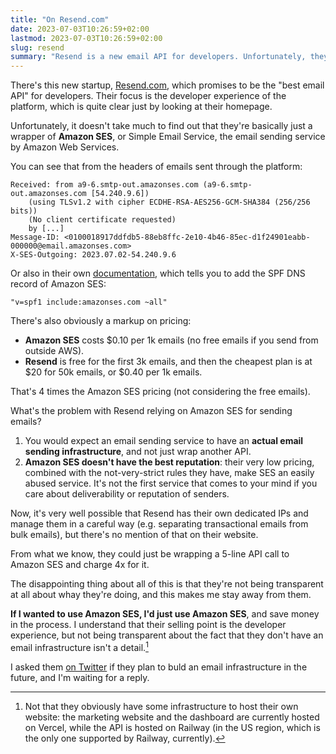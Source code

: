 ```yaml
---
title: "On Resend.com"
date: 2023-07-03T10:26:59+02:00
lastmod: 2023-07-03T10:26:59+02:00
slug: resend
summary: "Resend is a new email API for developers. Unfortunately, they're just an Amazon SES wrapper."
---
```


There's this new startup, [Resend.com](https://resend.com), which promises to be the "best email API" for developers. Their focus is the developer experience of the platform, which is quite clear just by looking at their homepage.

Unfortunately, it doesn't take much to find out that they're basically just a wrapper of **Amazon SES**, or Simple Email Service, the email sending service by Amazon Web Services.

You can see that from the headers of emails sent through the platform:

```
Received: from a9-6.smtp-out.amazonses.com (a9-6.smtp-out.amazonses.com [54.240.9.6])
	(using TLSv1.2 with cipher ECDHE-RSA-AES256-GCM-SHA384 (256/256 bits))
	(No client certificate requested)
	by [...]
Message-ID: <0100018917ddfdb5-88eb8ffc-2e10-4b46-85ec-d1f24901eabb-000000@email.amazonses.com>
X-SES-Outgoing: 2023.07.02-54.240.9.6
```

Or also in their own [documentation](https://resend.com/docs/dashboard/domains/cloudflare), which tells you to add the SPF DNS record of Amazon SES:

```
"v=spf1 include:amazonses.com ~all"
```

There's also obviously a markup on pricing:

- **Amazon SES** costs $0.10 per 1k emails (no free emails if you send from outside AWS).
- **Resend** is free for the first 3k emails, and then the cheapest plan is at $20 for 50k emails, or $0.40 per 1k emails.

That's 4 times the Amazon SES pricing (not considering the free emails).

What's the problem with Resend relying on Amazon SES for sending emails?

1) You would expect an email sending service to have an **actual email sending infrastructure**, and not just wrap another API.
2) **Amazon SES doesn't have the best reputation**: their very low pricing, combined with the not-very-strict rules they have, make SES an easily abused service. It's not the first service that comes to your mind if you care about deliverability or reputation of senders.

Now, it's very well possible that Resend has their own dedicated IPs and manage them in a careful way (e.g. separating transactional emails from bulk emails), but there's no mention of that on their website.

From what we know, they could just be wrapping a 5-line API call to Amazon SES and charge 4x for it.

The disappointing thing about all of this is that they're not being transparent at all about whay they're doing, and this makes me stay away from them.

**If I wanted to use Amazon SES, I'd just use Amazon SES**, and save money in the process. I understand that their selling point is the developer experience, but not being transparent about the fact that they don't have an email infrastructure isn't a detail.[^1]

I asked them [on Twitter](https://twitter.com/matteosonoioo/status/1675575143135956995) if they plan to buld an email infrastructure in the future, and I'm waiting for a reply.

[^1]: Not that they obviously have some infrastructure to host their own website: the marketing website and the dashboard are currently hosted on Vercel, while the API is hosted on Railway (in the US region, which is the only one supported by Railway, currently).
